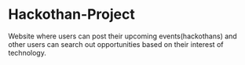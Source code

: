 # Hackothan-Project
Website where users can post their upcoming events(hackothans) and other users can search out opportunities based on their interest of technology.
